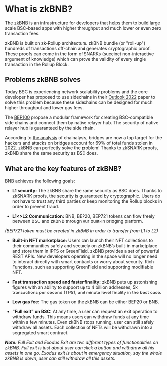 # What is zkBNB?
The zkBNB is an infrastructure for developers that helps them to build large scale BSC-based apps with higher throughput and much lower or even zero transaction fees.

zkBNB is built on zk-Rollup architecture. zkBNB bundle (or "roll-up") hundreds of transactions off-chain and generates cryptographic proof. These proofs can come in the form of SNARKs (succinct non-interactive argument of knowledge) which can prove the validity of every single transaction in the Rollup Block.

## Problems zkBNB solves
Today BSC is experiencing network scalability problems and the core developer has proposed to use sidechains in their [Outlook 2022](https://forum.bnbchain.org/t/bsc-development-outlook-2022/44) paper to solve this problem because these sidechains can be designed for much higher throughput and lower gas fees.

The [BEP100](https://github.com/bnb-chain/BEPs/pull/132/files) propose a modular framework for creating BSC-compatible side chains and connect them by native relayer hub. The security of native relayer hub is guaranteed by the side chain.

According to [the analysis](https://blog.chainalysis.com/reports/cross-chain-bridge-hacks-2022/) of chainalysis, bridges are now a top target for the hackers and attacks on bridges account for 69% of total funds stolen in 2022. zkBNB can perfectly solve the problem! Thanks to zkSNARK proofs, zkBNB share the same security as BSC does.

## What are the key features of zkBNB?

BNB achieves the following goals:

- **L1 security:** The zkBNB share the same security as BSC does. Thanks to zkSNARK proofs, the security is guaranteed by cryptographic. Users do not have to trust any third parties or keep monitoring the Rollup blocks in order to prevent fraud.

- **L1<\>L2 Communication:** BNB, BEP20, BEP721 tokens can flow freely between BSC and zkBNB through our built-in bridging platform.

_(BEP721 token must be created in zkBNB in order to transfer from L1 to L2)_

- **Built-in NFT marketplace:** Users can launch their NFT collections to their communities safely and securely on zkBNB’s built-in marketplace and store them in IPFS or GreenField. zkBNB provides a set of powerful REST APIs. New developers operating in the space will no longer need to interact directly with smart contracts or worry about security. Rich Functions, such as supporting GreenField and supporting modifiable NFT.

- **Fast transaction speed and faster finality:** zkBNB puts up astonishing figures with an ability to support up to 4 billion addresses, 5k transactions per second (TPS), and minute level finality in the best case.

- **Low gas fee:** The gas token on the zkBNB can be either BEP20 or BNB.

- **"Full exit" on BSC:** At any time, a user can request an exit operation to withdraw funds. This means users can withdraw funds at any time within a few minutes. Even zkBNB stops running, user can still safely withdraw all assets. Each collection of NFTs will be withdrawn into a segregated smart contract.

_**Note:** Full Exit and Exodus Exit are two different types of functionalities on zkBNB. Full exit is just about user can click a button and withdraw all his assets in one go. Exodus exit is about in emergency situation, say the whole zkBNB is down, user can still withdraw all this assets._